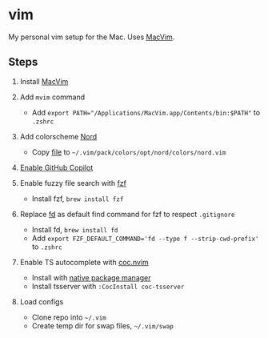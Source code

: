 # vim

My personal vim setup for the Mac. Uses [MacVim](https://macvim.org).

## Steps

1. Install [MacVim](https://macvim.org)

2. Add `mvim` command
   - Add `export PATH="/Applications/MacVim.app/Contents/bin:$PATH"` to `.zshrc`

3. Add colorscheme [Nord](https://github.com/nordtheme/vim/tree/main)
   - Copy [file](https://github.com/nordtheme/vim/blob/main/colors/nord.vim) to `~/.vim/pack/colors/opt/nord/colors/nord.vim`

4. [Enable GitHub Copilot](https://docs.github.com/en/copilot/getting-started-with-github-copilot?tool=vimneovim)

5. Enable fuzzy file search with [fzf](https://github.com/junegunn/fzf)
   - Install fzf, `brew install fzf`

6. Replace [fd](https://github.com/sharkdp/fd) as default find command for fzf to respect `.gitignore`
   - Install fd, `brew install fd`
   - Add `export FZF_DEFAULT_COMMAND='fd --type f --strip-cwd-prefix'` to `.zshrc`

7. Enable TS autocomplete with [coc.nvim](https://github.com/neoclide/coc.nvim)
   - Install with [native package manager](https://github.com/neoclide/coc.nvim/wiki/Install-coc.nvim#using-vim8s-native-package-manager)
   - Install tsserver with `:CocInstall coc-tsserver`

8. Load configs
   - Clone repo into `~/.vim`
   - Create temp dir for swap files, `~/.vim/swap`
